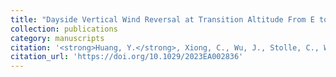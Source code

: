 ```yaml
---
title: "Dayside Vertical Wind Reversal at Transition Altitude From E to F Regions Observed by the ICON Satellite"
collection: publications
category: manuscripts
citation: '<strong>Huang, Y.</strong>, Xiong, C., Wu, J., Stolle, C., Wang, F., Zheng, Y., et al. (2023). Dayside Vertical Wind Reversal at Transition Altitude From E to F Regions Observed by the ICON Satellite. Earth and Space Science, 10(5), e2023EA002836. https://doi.org/10.1029/2023EA002836'
citation_url: 'https://doi.org/10.1029/2023EA002836'
---
```

